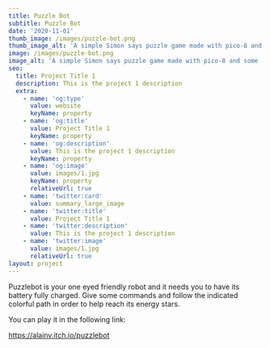 ```yaml
---
title: Puzzle Bot
subtitle: Puzzle Bot
date: '2020-11-01'
thumb_image: /images/puzzle-bot.png
thumb_image_alt: 'A simple Simon says puzzle game made with pico-8 and some '
image: /images/puzzle-bot.png
image_alt: 'A simple Simon says puzzle game made with pico-8 and some '
seo:
  title: Project Title 1
  description: This is the project 1 description
  extra:
    - name: 'og:type'
      value: website
      keyName: property
    - name: 'og:title'
      value: Project Title 1
      keyName: property
    - name: 'og:description'
      value: This is the project 1 description
      keyName: property
    - name: 'og:image'
      value: images/1.jpg
      keyName: property
      relativeUrl: true
    - name: 'twitter:card'
      value: summary_large_image
    - name: 'twitter:title'
      value: Project Title 1
    - name: 'twitter:description'
      value: This is the project 1 description
    - name: 'twitter:image'
      value: images/1.jpg
      relativeUrl: true
layout: project
---
```

Puzzlebot is your one eyed friendly robot and it needs you to have its battery fully charged. Give some commands and follow the indicated colorful path in order to help reach its energy stars.


You can play it in the following link:


<https://alainv.itch.io/puzzlebot>







